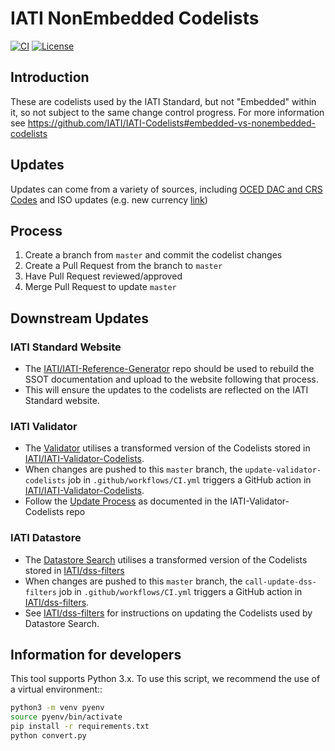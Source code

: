 # IATI NonEmbedded Codelists

[![CI](https://github.com/IATI/IATI-Codelists-NonEmbedded/actions/workflows/CI.yml/badge.svg)](https://github.com/IATI/IATI-Codelists-NonEmbedded/actions/workflows/CI.yml)
[![License](https://img.shields.io/badge/license-MIT-blue.svg)](https://github.com/IATI/IATI-Codelists-NonEmbedded/blob/master/LICENSE)

## Introduction

These are codelists used by the IATI Standard, but not "Embedded" within it, so not subject to the same change control progress. For more information see https://github.com/IATI/IATI-Codelists#embedded-vs-nonembedded-codelists

## Updates

Updates can come from a variety of sources, including [OCED DAC and CRS Codes](http://www.oecd.org/development/financing-sustainable-development/development-finance-standards/dacandcrscodelists.htm) and ISO updates (e.g. new currency [link](https://www.six-group.com/dam/download/financial-information/data-center/iso-currrency/amendments/dl_currency_iso_amendment_170.pdf))

## Process

1. Create a branch from `master` and commit the codelist changes
1. Create a Pull Request from the branch to `master`
1. Have Pull Request reviewed/approved
1. Merge Pull Request to update `master`

## Downstream Updates

### IATI Standard Website

- The [IATI/IATI-Reference-Generator](https://github.com/IATI/IATI-Reference-Generator) repo should be used to rebuild the SSOT documentation and upload to the website following that process. 
- This will ensure the updates to the codelists are reflected on the IATI Standard website.

### IATI Validator

- The [Validator](https://iativalidator.iatistandard.org) utilises a transformed version of the Codelists stored in [IATI/IATI-Validator-Codelists](https://github.com/IATI/IATI-Validator-Codelists). 
- When changes are pushed to this `master` branch, the `update-validator-codelists` job in `.github/workflows/CI.yml` triggers a GitHub action in [IATI/IATI-Validator-Codelists](https://github.com/IATI/IATI-Validator-Codelists). 
- Follow the [Update Process](https://github.com/IATI/IATI-Validator-Codelists#update-process) as documented in the IATI-Validator-Codelists repo

### IATI Datastore

- The [Datastore Search](https://datastore.iatistandard.org) utilises a transformed version of the Codelists stored in [IATI/dss-filters](https://github.com/IATI/dss-filters)
- When changes are pushed to this `master` branch, the `call-update-dss-filters` job in `.github/workflows/CI.yml` triggers a GitHub action in [IATI/dss-filters](https://github.com/IATI/dss-filters). 
- See [IATI/dss-filters](https://github.com/IATI/dss-filters) for instructions on updating the Codelists used by Datastore Search.

## Information for developers

This tool supports Python 3.x. To use this script, we recommend the use of a virtual environment::

```bash
python3 -m venv pyenv
source pyenv/bin/activate
pip install -r requirements.txt
python convert.py
```